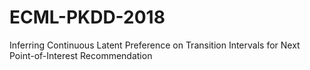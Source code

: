 # ECML-PKDD-2018
Inferring Continuous Latent Preference on Transition Intervals for Next Point-of-Interest Recommendation
